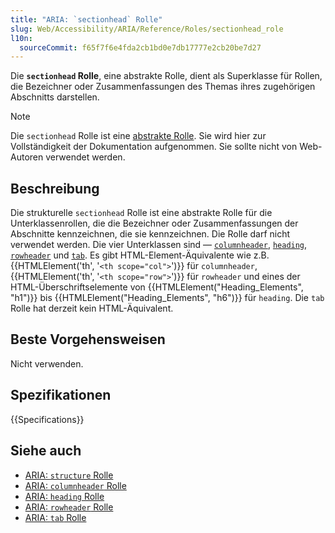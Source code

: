```yaml
---
title: "ARIA: `sectionhead` Rolle"
slug: Web/Accessibility/ARIA/Reference/Roles/sectionhead_role
l10n:
  sourceCommit: f65f7f6e4fda2cb1bd0e7db17777e2cb20be7d27
---
```


Die **`sectionhead` Rolle**, eine abstrakte Rolle, dient als Superklasse für Rollen, die Bezeichner oder Zusammenfassungen des Themas ihres zugehörigen Abschnitts darstellen.

> [!NOTE]
> Die `sectionhead` Rolle ist eine [abstrakte Rolle](/de/docs/Web/Accessibility/ARIA/Reference/Roles#6._abstract_roles). Sie wird hier zur Vollständigkeit der Dokumentation aufgenommen. Sie sollte nicht von Web-Autoren verwendet werden.

## Beschreibung

Die strukturelle `sectionhead` Rolle ist eine abstrakte Rolle für die Unterklassenrollen, die die Bezeichner oder Zusammenfassungen der Abschnitte kennzeichnen, die sie kennzeichnen. Die Rolle darf nicht verwendet werden. Die vier Unterklassen sind — [`columnheader`](/de/docs/Web/Accessibility/ARIA/Reference/Roles/columnheader_role), [`heading`](/de/docs/Web/Accessibility/ARIA/Reference/Roles/heading_role), [`rowheader`](/de/docs/Web/Accessibility/ARIA/Reference/Roles/rowheader_role) und [`tab`](/de/docs/Web/Accessibility/ARIA/Reference/Roles/tab_role). Es gibt HTML-Element-Äquivalente wie z.B. {{HTMLElement('th', '<code>&lt;th scope="col"&gt;</code>')}} für `columnheader`, {{HTMLElement('th', '<code>&lt;th scope="row"&gt;</code>')}} für `rowheader` und eines der HTML-Überschriftselemente von {{HTMLElement("Heading_Elements", "h1")}} bis {{HTMLElement("Heading_Elements", "h6")}} für `heading`. Die `tab` Rolle hat derzeit kein HTML-Äquivalent.

## Beste Vorgehensweisen

Nicht verwenden.

## Spezifikationen

{{Specifications}}

## Siehe auch

- [ARIA: `structure` Rolle](/de/docs/Web/Accessibility/ARIA/Reference/Roles/structure_role)
- [ARIA: `columnheader` Rolle](/de/docs/Web/Accessibility/ARIA/Reference/Roles/columnheader_role)
- [ARIA: `heading` Rolle](/de/docs/Web/Accessibility/ARIA/Reference/Roles/heading_role)
- [ARIA: `rowheader` Rolle](/de/docs/Web/Accessibility/ARIA/Reference/Roles/rowheader_role)
- [ARIA: `tab` Rolle](/de/docs/Web/Accessibility/ARIA/Reference/Roles/tab_role)
